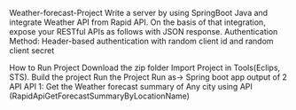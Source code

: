 Weather-forecast-Project
Write a server by using SpringBoot Java and integrate Weather API from Rapid API. On the basis of that integration, expose your RESTful APIs as follows with JSON response. Authentication Method: Header-based authentication with random client id and random client secret

How to Run Project
Download the zip folder
Import Project in Tools(Eclips, STS).
Build the project
Run the Project Run as-> Spring boot app
output of 2 API
API 1: Get the Weather forecast summary of Any city using API (RapidApiGetForecastSummaryByLocationName)
